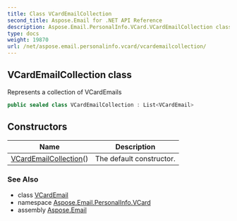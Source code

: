 ```yaml
---
title: Class VCardEmailCollection
second_title: Aspose.Email for .NET API Reference
description: Aspose.Email.PersonalInfo.VCard.VCardEmailCollection class. Represents a collection of VCardEmails
type: docs
weight: 19870
url: /net/aspose.email.personalinfo.vcard/vcardemailcollection/
---
```

## VCardEmailCollection class

Represents a collection of VCardEmails

```csharp
public sealed class VCardEmailCollection : List<VCardEmail>
```

## Constructors

| Name | Description |
| --- | --- |
| [VCardEmailCollection](vcardemailcollection/)() | The default constructor. |

### See Also

* class [VCardEmail](../vcardemail/)
* namespace [Aspose.Email.PersonalInfo.VCard](../../aspose.email.personalinfo.vcard/)
* assembly [Aspose.Email](../../)


